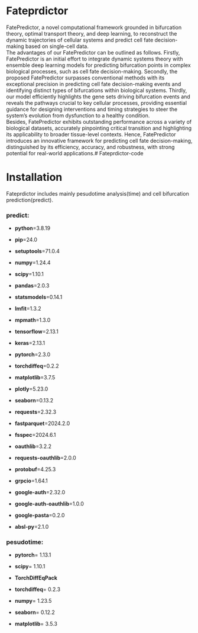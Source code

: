 # Fateprdictor
FatePredictor, a novel computational framework grounded in bifurcation theory, optimal transport theory, and deep learning, to reconstruct the dynamic trajectories of cellular systems and predict cell fate decision-making based on single-cell data.  
  The advantages of our FatePredictor can be outlined as follows. Firstly, FatePredictor is an initial effort to integrate dynamic systems theory with ensemble deep learning models for predicting bifurcation points in complex biological processes, such as cell fate decision-making. Secondly, the proposed FatePredictor surpasses conventional methods with its exceptional precision in predicting cell fate decision-making events and identifying distinct types of bifurcations within biological systems. Thirdly, our model efficiently highlights the gene sets driving bifurcation events and reveals the pathways crucial to key cellular processes, providing essential guidance for designing interventions and timing strategies to steer the system’s evolution from dysfunction to a healthy condition.   
  Besides, FatePredictor exhibits outstanding performance across a variety of biological datasets, accurately pinpointing critical transition and highlighting its applicability to broader tissue-level contexts. Hence, FatePredictor introduces an innovative framework for predicting cell fate decision-making, distinguished by its efficiency, accuracy, and robustness, with strong potential for real-world applications.# Fateprdictor-code

# Installation
Fateprdictor includes mainly pesudotime analysis(time) and cell bifurcation prediction(predict). 
### predict:
- **python**=3.8.19
- **pip**=24.0
- **setuptools**=71.0.4

- **numpy**=1.24.4
- **scipy**=1.10.1
- **pandas**=2.0.3
- **statsmodels**=0.14.1
- **lmfit**=1.3.2
- **mpmath**=1.3.0

- **tensorflow**=2.13.1
- **keras**=2.13.1
- **pytorch**=2.3.0
- **torchdiffeq**=0.2.2

- **matplotlib**=3.7.5
- **plotly**=5.23.0
- **seaborn**=0.13.2

- **requests**=2.32.3
- **fastparquet**=2024.2.0
- **fsspec**=2024.6.1
- **oauthlib**=3.2.2
- **requests-oauthlib**=2.0.0
- **protobuf**=4.25.3
- **grpcio**=1.64.1
- **google-auth**=2.32.0
- **google-auth-oauthlib**=1.0.0
- **google-pasta**=0.2.0
- **absl-py**=2.1.0

### pesudotime:
- **pytorch**= 1.13.1
- **scipy**= 1.10.1
- **TorchDiffEqPack**
- **torchdiffeq**= 0.2.3

- **numpy**= 1.23.5
- **seaborn**= 0.12.2
- **matplotlib**= 3.5.3

